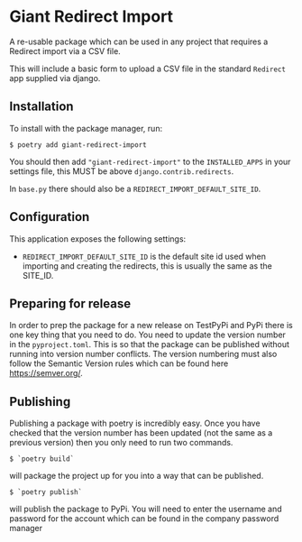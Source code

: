 # Giant Redirect Import

A re-usable package which can be used in any project that requires a Redirect import via a CSV file.

This will include a basic form to upload a CSV file in the standard `Redirect` app supplied via django.

## Installation

To install with the package manager, run:

    $ poetry add giant-redirect-import

You should then add `"giant-redirect-import"` to the `INSTALLED_APPS` in your settings file, this MUST be above `django.contrib.redirects`.

In `base.py` there should also be a `REDIRECT_IMPORT_DEFAULT_SITE_ID`.


## Configuration

This application exposes the following settings:

- `REDIRECT_IMPORT_DEFAULT_SITE_ID` is the default site id used when importing and creating the redirects, this is usually the same as the SITE_ID.
 ## Preparing for release
 
 In order to prep the package for a new release on TestPyPi and PyPi there is one key thing that you need to do. You need to update the version number in the `pyproject.toml`.
 This is so that the package can be published without running into version number conflicts. The version numbering must also follow the Semantic Version rules which can be found here https://semver.org/.
 
 ## Publishing
 
 Publishing a package with poetry is incredibly easy. Once you have checked that the version number has been updated (not the same as a previous version) then you only need to run two commands.
 
    $ `poetry build` 

will package the project up for you into a way that can be published.
 
    $ `poetry publish`

will publish the package to PyPi. You will need to enter the username and password for the account which can be found in the company password manager
